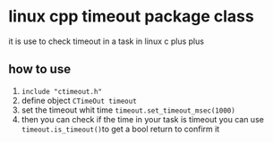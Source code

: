# linux cpp timeout package class

it is use to check timeout in a task in linux c plus plus

## how to use

  1. `include "ctimeout.h"`
  2. define object `CTimeOut timeout`
  3. set the timeout whit time `timeout.set_timeout_msec(1000)`
  4. then you can check if the time in your task is timeout you can use `timeout.is_timeout()`to get a bool return to confirm it
